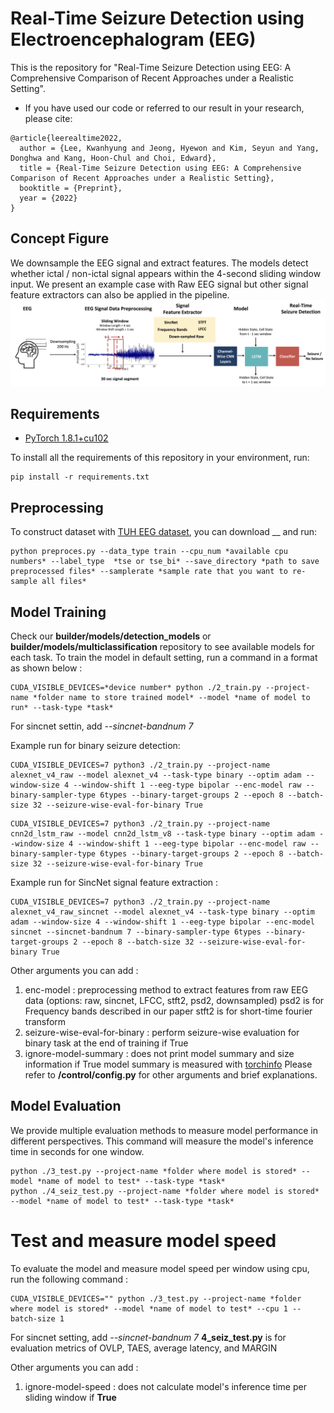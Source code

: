 # Real-Time Seizure Detection using Electroencephalogram (EEG)

This is the repository for "Real-Time Seizure Detection using EEG: A Comprehensive Comparison of Recent Approaches under a Realistic Setting". 

- If you have used our code or referred to our result in your research, please cite:
```
@article{leerealtime2022,
  author = {Lee, Kwanhyung and Jeong, Hyewon and Kim, Seyun and Yang, Donghwa and Kang, Hoon-Chul and Choi, Edward},
  title = {Real-Time Seizure Detection using EEG: A Comprehensive Comparison of Recent Approaches under a Realistic Setting},
  booktitle = {Preprint},
  year = {2022}
}
```

## Concept Figure
We downsample the EEG signal and extract features. The models detect whether ictal / non-ictal signal appears within the 4-second sliding window input. We present an example case with Raw EEG signal but other signal feature extractors can also be applied in the pipeline.
![concpet](./images/concept.jpg)

## Requirements
*   [PyTorch 1.8.1+cu102](http://pytorch.org/)

To install all the requirements of this repository in your environment, run:
```
pip install -r requirements.txt
```

## Preprocessing
    
To construct dataset with [TUH EEG dataset](https://www.isip.piconepress.com/projects/tuh_eeg/), you can download __ and run: 
```
python preproces.py --data_type train --cpu_num *available cpu numbers* --label_type  *tse or tse_bi* --save_directory *path to save preprocessed files* --samplerate *sample rate that you want to re-sample all files*
```

## Model Training

Check our **builder/models/detection_models** or **builder/models/multiclassification** repository to see available models for each task. To train the model in default setting, run a command in a format as shown below :  
```
CUDA_VISIBLE_DEVICES=*device number* python ./2_train.py --project-name *folder name to store trained model* --model *name of model to run* --task-type *task*
```
For sincnet settin, add *--sincnet-bandnum 7*

Example run for binary seizure detection:
```
CUDA_VISIBLE_DEVICES=7 python3 ./2_train.py --project-name alexnet_v4_raw --model alexnet_v4 --task-type binary --optim adam --window-size 4 --window-shift 1 --eeg-type bipolar --enc-model raw --binary-sampler-type 6types --binary-target-groups 2 --epoch 8 --batch-size 32 --seizure-wise-eval-for-binary True
```
```
CUDA_VISIBLE_DEVICES=7 python3 ./2_train.py --project-name cnn2d_lstm_raw --model cnn2d_lstm_v8 --task-type binary --optim adam --window-size 4 --window-shift 1 --eeg-type bipolar --enc-model raw --binary-sampler-type 6types --binary-target-groups 2 --epoch 8 --batch-size 32 --seizure-wise-eval-for-binary True
```
Example run for SincNet signal feature extraction :
```
CUDA_VISIBLE_DEVICES=7 python3 ./2_train.py --project-name alexnet_v4_raw_sincnet --model alexnet_v4 --task-type binary --optim adam --window-size 4 --window-shift 1 --eeg-type bipolar --enc-model sincnet --sincnet-bandnum 7 --binary-sampler-type 6types --binary-target-groups 2 --epoch 8 --batch-size 32 --seizure-wise-eval-for-binary True
```
Other arguments you can add :
1. enc-model : preprocessing method to extract features from raw EEG data (options: raw, sincnet, LFCC, stft2, psd2, downsampled)
                psd2 is for Frequency bands described in our paper
                stft2 is for short-time fourier transform
2. seizure-wise-eval-for-binary : perform seizure-wise evaluation for binary task at the end of training if True
3. ignore-model-summary : does not print model summary and size information if True
    model summary is measured with [torchinfo](https://github.com/TylerYep/torchinfo)
Please refer to **/control/config.py** for other arguments and brief explanations. 

## Model Evaluation
We provide multiple evaluation methods to measure model performance in different perspectives. This command will measure the model's inference time in seconds for one window.
```
python ./3_test.py --project-name *folder where model is stored* --model *name of model to test* --task-type *task*
python ./4_seiz_test.py --project-name *folder where model is stored* --model *name of model to test* --task-type *task*
```
# Test and measure model speed 
To evaluate the model and measure model speed per window using cpu, run the following command :
```
CUDA_VISIBLE_DEVICES="" python ./3_test.py --project-name *folder where model is stored* --model *name of model to test* --cpu 1 --batch-size 1
```
For sincnet setting, add *--sincnet-bandnum 7*
**4_seiz_test.py** is for evaluation metrics of OVLP, TAES, average latency, and MARGIN

Other arguments you can add :
1. ignore-model-speed : does not calculate model's inference time per sliding window if **True**

 

